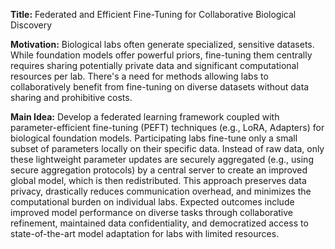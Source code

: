 **Title:** Federated and Efficient Fine-Tuning for Collaborative Biological Discovery

**Motivation:** Biological labs often generate specialized, sensitive datasets. While foundation models offer powerful priors, fine-tuning them centrally requires sharing potentially private data and significant computational resources per lab. There's a need for methods allowing labs to collaboratively benefit from fine-tuning on diverse datasets without data sharing and prohibitive costs.

**Main Idea:** Develop a federated learning framework coupled with parameter-efficient fine-tuning (PEFT) techniques (e.g., LoRA, Adapters) for biological foundation models. Participating labs fine-tune only a small subset of parameters locally on their specific data. Instead of raw data, only these lightweight parameter updates are securely aggregated (e.g., using secure aggregation protocols) by a central server to create an improved global model, which is then redistributed. This approach preserves data privacy, drastically reduces communication overhead, and minimizes the computational burden on individual labs. Expected outcomes include improved model performance on diverse tasks through collaborative refinement, maintained data confidentiality, and democratized access to state-of-the-art model adaptation for labs with limited resources.